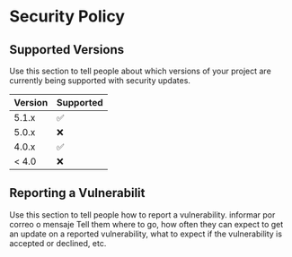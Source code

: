 # Security Policy

## Supported Versions

Use this section to tell people about which versions of your project are
currently being supported with security updates.

| Version | Supported          |
| ------- | ------------------ |
| 5.1.x   | :white_check_mark: |
| 5.0.x   | :x:                |
| 4.0.x   | :white_check_mark: |
| < 4.0   | :x:                |

## Reporting a Vulnerabilit

Use this section to tell people how to report a vulnerability.
informar por correo o mensaje 
Tell them where to go, how often they can expect to get an update on a
reported vulnerability, what to expect if the vulnerability is accepted or
declined, etc.
